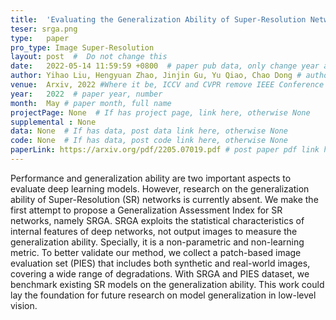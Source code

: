 ```yaml
---
title:  'Evaluating the Generalization Ability of Super-Resolution Networks'  #  Paper title, covered by ''
teser: srga.png
type:   paper
pro_type: Image Super-Resolution
layout: post  #  Do not change this
date:   2022-05-14 11:59:59 +0800  # paper pub data, only change year and month according to this format
author: Yihao Liu, Hengyuan Zhao, Jinjin Gu, Yu Qiao, Chao Dong # authors information
venue:  Arxiv, 2022 #Where it be, ICCV and CVPR remove IEEE Conference on,
year:   2022  # paper year, number
month:  May # paper month, full name
projectPage: None  # If has project page, link here, otherwise None
supplemental : None
data: None  # If has data, post data link here, otherwise None
code: None  # If has data, post code link here, otherwise None
paperLink: https://arxiv.org/pdf/2205.07019.pdf # post paper pdf link here
---
```


Performance and generalization ability are two important aspects to evaluate deep learning models. However, research on the generalization ability of Super-Resolution (SR) networks is currently absent. We make the first attempt to propose a Generalization Assessment Index for SR networks, namely SRGA. SRGA exploits the statistical characteristics of internal features of deep networks, not output images to measure the generalization ability. Specially, it is a non-parametric and non-learning metric. To better validate our method, we collect a patch-based image evaluation set (PIES) that includes both synthetic and real-world images, covering a wide range of degradations. With SRGA and PIES dataset, we benchmark existing SR models on the generalization ability. This work could lay the foundation for future research on model generalization in low-level vision.
